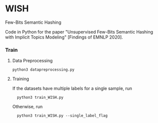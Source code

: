 # WISH

Few-Bits Semantic Hashing

Code in Python for the paper "Unsupervised Few-Bits Semantic Hashing with Implicit Topics Modeling" [Findings of EMNLP 2020].

### Train

1. Data Preprocessing

    ```
    python3 datapreprocessing.py
    ```
    
2. Training

   If the datasets have multiple labels for a single sample, run

   ```
     python3 train_WISH.py
   ```
    
   Otherwise, run

    ```
      python3 train_WISH.py --single_label_flag
    ```
    
